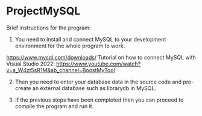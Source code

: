 # ProjectMySQL

Brief instructions for the program:
1. You need to install and connect MySQL to your development environment for the whole program to work. 

https://www.mysql.com/downloads/
Tutorial on how to connect MySQL with Visual Studio 2022:
https://www.youtube.com/watch?v=a_W4zt5sR1M&ab_channel=BoostMyTool

2. Then you need to enter your database data in the source code and pre-create an external database such as librarydb in MySQL.

3. If the previous steps have been completed then you can proceed to compile the program and run it.
